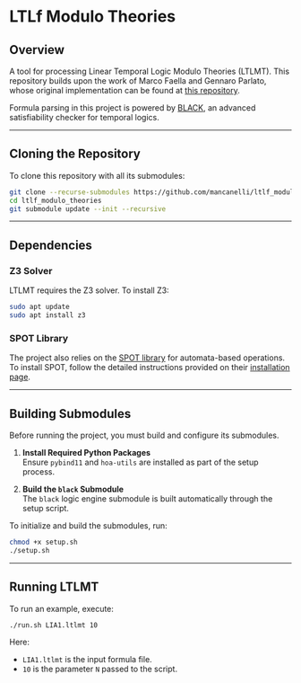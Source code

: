 # **LTLf Modulo Theories**

## **Overview**
A tool for processing Linear Temporal Logic Modulo Theories (LTLMT). This repository builds upon the work of Marco Faella and Gennaro Parlato, whose original implementation can be found at [this repository](https://bitbucket.org/mfaella/ltlf-modulo-theories/src/master/).

Formula parsing in this project is powered by [BLACK](https://github.com/black-sat/black), an advanced satisfiability checker for temporal logics.

---

## **Cloning the Repository**

To clone this repository with all its submodules:
```bash
git clone --recurse-submodules https://github.com/mancanelli/ltlf_modulo_theories
cd ltlf_modulo_theories
git submodule update --init --recursive
```

---

## **Dependencies**

### **Z3 Solver**
LTLMT requires the Z3 solver. To install Z3:
```bash
sudo apt update
sudo apt install z3
```

### **SPOT Library**
The project also relies on the [SPOT library](https://spot.lre.epita.fr/) for automata-based operations. To install SPOT, follow the detailed instructions provided on their [installation page](https://spot.lre.epita.fr/install.html).

---

## **Building Submodules**

Before running the project, you must build and configure its submodules.

1. **Install Required Python Packages**  
   Ensure `pybind11` and `hoa-utils` are installed as part of the setup process.

2. **Build the `black` Submodule**  
   The `black` logic engine submodule is built automatically through the setup script.

To initialize and build the submodules, run:
```bash
chmod +x setup.sh
./setup.sh
```

---

## **Running LTLMT**

To run an example, execute:
```bash
./run.sh LIA1.ltlmt 10
```
Here:
- `LIA1.ltlmt` is the input formula file.
- `10` is the parameter `N` passed to the script.